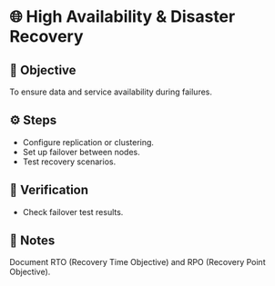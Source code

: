 # 🌐 High Availability & Disaster Recovery

## 🧠 Objective
To ensure data and service availability during failures.

## ⚙️ Steps
- Configure replication or clustering.
- Set up failover between nodes.
- Test recovery scenarios.

## 🧩 Verification
- Check failover test results.

## 📝 Notes
Document RTO (Recovery Time Objective) and RPO (Recovery Point Objective).
